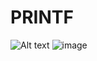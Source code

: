 # PRINTF
![Alt text](image-1.png)
![image](https://github.com/CappieGold/holbertonschool-printf/assets/144028326/c509cd83-8a48-4313-86df-01f71427d02b)

